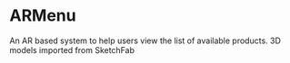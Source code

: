 # ARMenu
An AR based system to help users view the list of available products.
3D models imported from SketchFab
